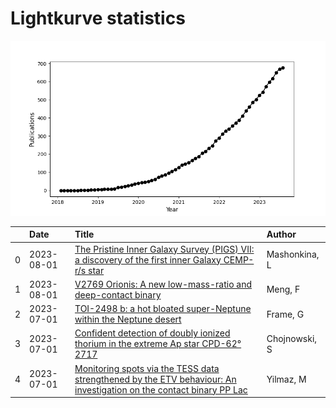 
<h1>Lightkurve statistics</h1>
  
![publications](lightkurve-publications.png)  
  
|    | Date       | Title                                                                                                                                                                                 | Author        |
|---:|:-----------|:--------------------------------------------------------------------------------------------------------------------------------------------------------------------------------------|:--------------|
|  0 | 2023-08-01 | [The Pristine Inner Galaxy Survey (PIGS) VII: a discovery of the first inner Galaxy CEMP-r/s star](https://ui.adsabs.harvard.edu/abs/2023MNRAS.523.2111M/abstract)                    | Mashonkina, L |
|  1 | 2023-08-01 | [V2769 Orionis: A new low-mass-ratio and deep-contact binary](https://ui.adsabs.harvard.edu/abs/2023NewA..10202034M/abstract)                                                         | Meng, F       |
|  2 | 2023-07-01 | [TOI-2498 b: a hot bloated super-Neptune within the Neptune desert](https://ui.adsabs.harvard.edu/abs/2023MNRAS.523.1163F/abstract)                                                   | Frame, G      |
|  3 | 2023-07-01 | [Confident detection of doubly ionized thorium in the extreme Ap star CPD-62° 2717](https://ui.adsabs.harvard.edu/abs/2023MNRAS.522.5931C/abstract)                                   | Chojnowski, S |
|  4 | 2023-07-01 | [Monitoring spots via the TESS data strengthened by the ETV behaviour: An investigation on the contact binary PP Lac](https://ui.adsabs.harvard.edu/abs/2023NewA..10102022Y/abstract) | Yilmaz, M     |
